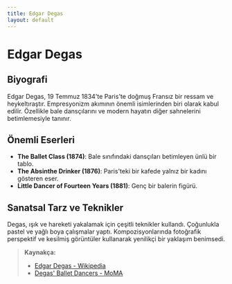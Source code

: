 ```yaml
---
title: Edgar Degas
layout: default
---
```


# Edgar Degas

## Biyografi

Edgar Degas, 19 Temmuz 1834'te Paris'te doğmuş Fransız bir ressam ve heykeltıraştır. Empresyonizm akımının önemli isimlerinden biri olarak kabul edilir. Özellikle bale dansçılarını ve modern hayatın diğer sahnelerini betimlemesiyle tanınır.

## Önemli Eserleri

- **The Ballet Class (1874)**: Bale sınıfındaki dansçıları betimleyen ünlü bir tablo.
- **The Absinthe Drinker (1876)**: Paris'teki bir kafede yalnız bir kadını gösteren eser.
- **Little Dancer of Fourteen Years (1881)**: Genç bir balerin figürü.

## Sanatsal Tarz ve Teknikler

Degas, ışık ve hareketi yakalamak için çeşitli teknikler kullandı. Çoğunlukla pastel ve yağlı boya çalışmalar yaptı. Kompozisyonlarında fotoğrafik perspektif ve kesilmiş görüntüler kullanarak yenilikçi bir yaklaşım benimsedi.

> **Kaynakça:**
> - [Edgar Degas - Wikipedia](https://en.wikipedia.org/wiki/Edgar_Degas)
> - [Degas' Ballet Dancers - MoMA](https://www.moma.org/collection/works/78384)
